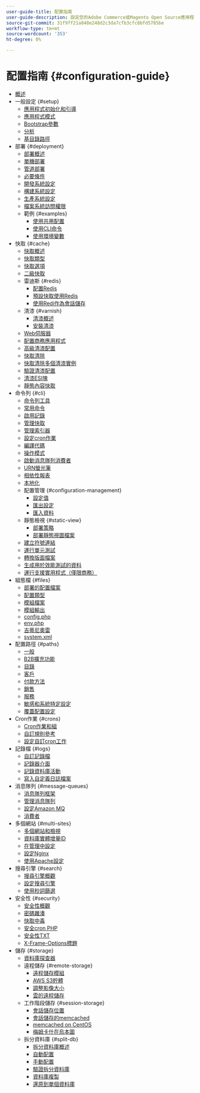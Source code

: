 ```yaml
---
user-guide-title: 配置指南
user-guide-description: 設定您的Adobe Commerce或Magento Open Source應用程式功能和服務。
source-git-commit: 31f9ff21a848e248d2c3da7cfb3cfc8bfd5785be
workflow-type: tm+mt
source-wordcount: '353'
ht-degree: 0%

---
```



# 配置指南 {#configuration-guide}

+ [概述](overview.md)
+ 一般設定 {#setup}
   + [應用程式初始化和引導](bootstrap/initialization.md)
   + [應用程式模式](bootstrap/application-modes.md)
   + [Bootstrap參數](bootstrap/set-parameters.md)
   + [分析](bootstrap/mage-profiler.md)
   + [基目錄路徑](bootstrap/mage-directory.md)
+ 部署 {#deployment}
   + [部署概述](deployment/overview.md)
   + [單機部署](deployment/single-machine.md)
   + [管道部署](deployment/technical-details.md)
   + [必要條件](deployment/prerequisites.md)
   + [開發系統設定](deployment/development-system.md)
   + [構建系統設定](deployment/build-system.md)
   + [生產系統設定](deployment/production-system.md)
   + [檔案系統訪問權限](deployment/file-system-permissions.md)
   + 範例 {#examples}
      + [使用共用配置](deployment/example-shared-configuration.md)
      + [使用CLI命令](deployment/example-using-cli.md)
      + [使用環境變數](deployment/example-environment-variables.md)
+ 快取 {#cache}
   + [快取概述](cache/caching-overview.md)
   + [快取類型](cache/cache-types.md)
   + [快取選項](cache/cache-options.md)
   + [二級快取](cache/level-two-cache.md)
   + 雷迪斯 {#redis}
      + [配置Redis](cache/config-redis.md)
      + [預設快取使用Redis](cache/redis-pg-cache.md)
      + [使用Redi作為會話儲存](cache/redis-session.md)
   + 清漆 {#varnish}
      + [清漆概述](cache/config-varnish.md)
      + [安裝清漆](cache/config-varnish-install.md)
   + [Web伺服器](cache/config-varnish-server.md)
   + [配置商務應用程式](cache/configure-varnish-commerce.md)
   + [高級清漆配置](cache/config-varnish-advanced.md)
   + [快取清除](cache/use-varnish-cache.md)
   + [快取清除多個清漆實例](cache/use-multiple-varnish-cache.md)
   + [驗證清漆配置](cache/config-varnish-final.md)
   + [清漆ESI塊](cache/use-varnish-esi.md)
   + [靜態內容快取](cache/static-content-signing.md)
+ 命令列 {#cli}
   + [命令列工具](cli/config-cli.md)
   + [常用命令](cli/common-cli-commands.md)
   + [啟用記錄](cli/enable-logging.md)
   + [管理快取](cli/manage-cache.md)
   + [管理索引器](cli/manage-indexers.md)
   + [設定cron作業](cli/configure-cron-jobs.md)
   + [編譯代碼](cli/code-compiler.md)
   + [操作模式](cli/set-mode.md)
   + [啟動消息隊列消費者](cli/start-message-queues.md)
   + [URN螢光筆](cli/urn-highlighter.md)
   + [相依性報表](cli/dependency-reports.md)
   + [本地化](cli/localization.md)
   + 配置管理 {#configuration-management}
      + [設定值](cli/set-configuration-values.md)
      + [匯出設定](cli/export-configuration.md)
      + [匯入資料](cli/import-configuration.md)
   + 靜態檢視 {#static-view}
      + [部署策略](cli/static-view-file-strategy.md)
      + [部署靜態視圖檔案](cli/static-view-file-deployment.md)
   + [建立符號連結](cli/create-symlinks.md)
   + [運行單元測試](cli/unit-tests.md)
   + [轉換版面檔案](cli/convert-layout-files.md)
   + [生成用於效能測試的資料](cli/generate-data.md)
   + [運行支援實用程式（僅限商務）](cli/run-support-utilities.md)
+ 組態檔 {#files}
   + [部署的配置檔案](reference/deployment-files.md)
   + [配置類型](reference/config-create-types.md)
   + [模組檔案](reference/module-files.md)
   + [模組輸出](reference/disable-module-output.md)
   + [config.php](reference/config-reference-configphp.md)
   + [env.php](reference/config-reference-envphp.md)
   + [吉蒂尼奧雷](reference/config-reference-gitignore.md)
   + [system.xml](reference/config-reference-systemxml.md)
+ 配置路徑 {#paths}
   + [一般](reference/config-reference-general.md)
   + [B2B擴充功能](reference/config-reference-b2b.md)
   + [目錄](reference/config-reference-catalog.md)
   + [客戶](reference/config-reference-customers.md)
   + [付款方法](reference/config-reference-payment.md)
   + [銷售](reference/config-reference-sales.md)
   + [服務](reference/config-reference-services.md)
   + [敏感和系統特定設定](reference/config-reference-sens.md)
   + [覆蓋配置設定](reference/override-config-settings.md)
+ Cron作業 {#crons}
   + [Cron作業和組](cron/custom-cron.md)
   + [自訂規則參考](cron/custom-cron-reference.md)
   + [設定自訂cron工作](cron/custom-cron-tutorial.md)
+ 記錄檔 {#logs}
   + [自訂記錄檔](logs/custom-logging.md)
   + [記錄器介面](logs/logger-interface.md)
   + [記錄資料庫活動](logs/database-activity.md)
   + [寫入自定義日誌檔案](logs/custom-log-files.md)
+ 消息隊列 {#message-queues}
   + [消息隊列框架](queues/message-queue-framework.md)
   + [管理消息隊列](queues/manage-message-queues.md)
   + [設定Amazon MQ](queues/aws-mq.md)
   + [消費者](queues/consumers.md)
+ 多個網站 {#multi-sites}
   + [多個網站和檢視](multi-sites/ms-overview.md)
   + [資料庫實體增量ID](multi-sites/change-increment-id.md)
   + [在管理中設定](multi-sites/ms-admin.md)
   + [設定Nginx](multi-sites/ms-nginx.md)
   + [使用Apache設定](multi-sites/ms-apache.md)
+ 搜尋引擎 {#search}
   + [搜尋引擎概觀](search/overview-search.md)
   + [設定搜尋引擎](search/configure-search-engine.md)
   + [使用秒詞篩選](search/search-stopwords.md)
+ 安全性 {#security}
   + [安全性概觀](security/overview.md)
   + [密碼雜湊](security/password-hashing.md)
   + [快取中毒](security/cache-poisoning.md)
   + [安全cron PHP](security/secure-cron-php.md)
   + [安全性TXT](security/security-txt.md)
   + [X-Frame-Options標題](security/xframe-options.md)
+ 儲存 {#storage}
   + [資料庫探查器](storage/db-profiler.md)
   + 遠程儲存 {#remote-storage}
      + [遠程儲存模組](remote-storage/remote-storage.md)
      + [AWS S3貯體](remote-storage/remote-storage-aws-s3.md)
      + [調整影像大小](remote-storage/remote-storage-image-resize.md)
      + [雲的遠程儲存](remote-storage/cloud-support.md)
   + 工作階段儲存 {#session-storage}
      + [會話儲存位置](storage/sessions.md)
      + [會話儲存的memcached](storage/memcached.md)
      + [memcached on CentOS](storage/memcache-centos.md)
      + [梅姆卡什在烏本圖](storage/memcache-ubuntu.md)
   + 拆分資料庫 {#split-db}
      + [拆分資料庫概述](storage/multi-master.md)
      + [自動配置](storage/multi-master-masterdb.md)
      + [手動配置](storage/multi-master-manual.md)
      + [驗證拆分資料庫](storage/multi-master-verify.md)
      + [資料庫複製](storage/multi-master-replication.md)
      + [還原到單個資料庫](storage/revert-split-database.md)
